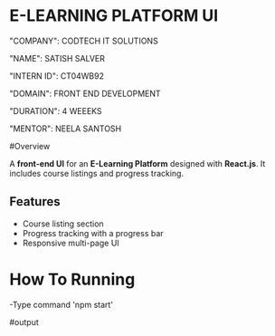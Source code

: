 # E-LEARNING PLATFORM UI 

"COMPANY": CODTECH IT SOLUTIONS

"NAME": SATISH SALVER

"INTERN ID": CT04WB92

"DOMAIN": FRONT END DEVELOPMENT

"DURATION": 4 WEEEKS

"MENTOR": NEELA SANTOSH

#Overview

A **front-end UI** for an **E-Learning Platform** designed with **React.js**. It includes course listings and progress tracking.

## Features
- Course listing section
- Progress tracking with a progress bar
- Responsive multi-page UI

# How To Running

-Type command 'npm start'

#output
